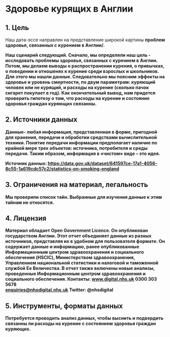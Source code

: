 <h1> Здоровье курящих в Англии </h1>

<h2> 1. Цель </h2>

Наш дата-эссе направлен на представление широкой картины <strong>проблем здоровья, связанных с курением в Англии<strong>/.

Наш сценарий следующий. Сначало, мы определяли наш цель - исследовать проблемы здоровья, связанных с курением в Англии. Потом, мы делаем выводы о распространении курения, о привычках, о поведении и отношенях к курение среди взрослых и школьников. Для этого мы нашли данные. Следовательно мы поясним эффекты на здоровье и уровень смертности, по двум параметрам: куряющий человек или не курящий, и расходы на курение (сколько пачок сигарет покупает в год).
Как окончательный вывод, нам придется проверить гипотезу о том, что расходы на курение и состояние здоровья граждан куряющих связанны.

<h2>2. Источники данных </h2>

Данные- любая информация, представленная в форме, пригодной для хранения, передачи и обработки средствами вычислительной техники. Понятие передачи информации предполагает наличие по крайней мере трех объектов: источника, потребителя и среды передачи. Таким образом, информация в «чистом» виде – это идея.

Источник данных:
https://data.gov.uk/dataset/641597ce-17a1-4056-8c55-1a619cdc57c2/statistics-on-smoking-england

<h2> 3. Ограничения на материал, легальность </h2>

Мы проверили список тайн. Выбранные для изучения данные к этим тайнам не относятся.

<h2> 4. Лицензия </h2>

Материал обладает Open Government Licence. Он опубликован государством Англии. Этот отчет объединяет данные из разных источников, представляя их в удобном для пользователя формате. Он содержает данные и информацию, ранее опубликованные Информационным центром здравоохранения и социального обеспечения (HSCIC), Министерством здравоохранения, Управлением национальной статистики и налоговой и таможенной службой Ее Величества. В отчет также включены новые анализы, проведенные Информационным центром здравоохранения и социального обеспечения.
Контакты: 
www.digital.nhs.uk
0300 303 5678  
enquiries@nhsdigital.nhs.uk
Twitter: @nhsdigital

<h2> 5. Инструменты, форматы данных </h2>

Потребуется проводить анализ данных, чтобы выснить и подвердить связанны ли расходы на курение с состоянием здоровья граждан куряющих.


